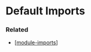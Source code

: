 # Default Imports

### Related

- [[module-imports]]

[//begin]: # "Autogenerated link references for markdown compatibility"
[module-imports]: module-imports "module-imports"
[//end]: # "Autogenerated link references"
